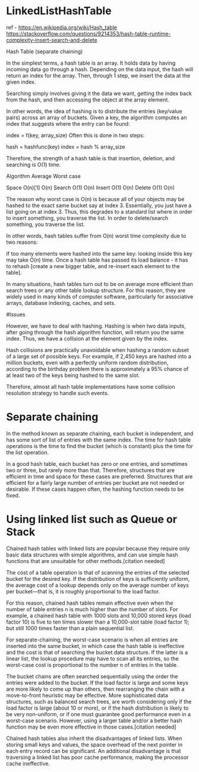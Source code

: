 # LinkedListHashTable
ref - https://en.wikipedia.org/wiki/Hash_table
https://stackoverflow.com/questions/9214353/hash-table-runtime-complexity-insert-search-and-delete

Hash Table (separate chaining)

In the simplest terms, a hash table is an array. It holds data by having incoming
data go through a hash. Depending on the data input, the hash will return an index for the array. Then, through 1 step, we insert the data at the given index.

Searching simply involves giving it the data we want, getting the index back
from the hash, and then accessing the object at the array element.

In other words, the idea of hashing is to distribute the entries (key/value pairs) across an array of buckets. Given a key, the algorithm computes an index that suggests where the entry can be found:

index = f(key, array_size)
Often this is done in two steps:

hash = hashfunc(key)
index = hash % array_size

Therefore, the strength of a hash table is that insertion, deletion, and searching is O(1) time.

Algorithm		Average	  Worst case

Space		    O(n)[1]	  O(n)
Search		  O(1)	    O(n)
Insert		  O(1)	    O(n)
Delete		  O(1)	    O(n)

The reason why worst case is O(n) is because all of your objects may be hashed
to the exact same bucket say at index 3. Essentially, you just have a list
going on at index 3. Thus, this degrades to a standard list where in order to
insert something, you traverse the list. In order to delete/search something, you traverse the list.

In other words, hash tables suffer from O(n) worst time complexity due to two reasons:

If too many elements were hashed into the same key: looking inside this key may take O(n) time.
Once a hash table has passed its load balance - it has to rehash [create a new bigger table, and re-insert each element to the table].



In many situations, hash tables turn out to be on average more efficient than search trees or any other table lookup structure. For this reason, they are widely used in many kinds of computer software, particularly for associative arrays, database indexing, caches, and sets.

#Issues

However, we have to deal with hashing. Hashing is when two data inputs, after
going through the hash algorithm function, will return you the same index.
Thus, we have a collision at the element given by the index.

Hash collisions are practically unavoidable when hashing a random subset of a large set of possible keys. For example, if 2,450 keys are hashed into a million buckets, even with a perfectly uniform random distribution, according to the birthday problem there is approximately a 95% chance of at least two of the keys being hashed to the same slot.

Therefore, almost all hash table implementations have some collision resolution strategy to handle such events.

# Separate chaining

In the method known as separate chaining, each bucket is independent, and has some sort of list of entries with the same index. The time for hash table operations is the time to find the bucket (which is constant) plus the time for the list operation.

In a good hash table, each bucket has zero or one entries, and sometimes two or three, but rarely more than that. Therefore, structures that are efficient in time and space for these cases are preferred. Structures that are efficient for a fairly large number of entries per bucket are not needed or desirable. If these cases happen often, the hashing function needs to be fixed.

# Using linked list such as Queue or Stack

Chained hash tables with linked lists are popular because they require only basic data structures with simple algorithms, and can use simple hash functions that are unsuitable for other methods.[citation needed]

The cost of a table operation is that of scanning the entries of the selected bucket for the desired key. If the distribution of keys is sufficiently uniform, the average cost of a lookup depends only on the average number of keys per bucket—that is, it is roughly proportional to the load factor.

For this reason, chained hash tables remain effective even when the number of table entries n is much higher than the number of slots. For example, a chained hash table with 1000 slots and 10,000 stored keys (load factor 10) is five to ten times slower than a 10,000-slot table (load factor 1); but still 1000 times faster than a plain sequential list.

For separate-chaining, the worst-case scenario is when all entries are inserted into the same bucket, in which case the hash table is ineffective and the cost is that of searching the bucket data structure. If the latter is a linear list, the lookup procedure may have to scan all its entries, so the worst-case cost is proportional to the number n of entries in the table.

The bucket chains are often searched sequentially using the order the entries were added to the bucket. If the load factor is large and some keys are more likely to come up than others, then rearranging the chain with a move-to-front heuristic may be effective. More sophisticated data structures, such as balanced search trees, are worth considering only if the load factor is large (about 10 or more), or if the hash distribution is likely to be very non-uniform, or if one must guarantee good performance even in a worst-case scenario. However, using a larger table and/or a better hash function may be even more effective in those cases.[citation needed]

Chained hash tables also inherit the disadvantages of linked lists. When storing small keys and values, the space overhead of the next pointer in each entry record can be significant. An additional disadvantage is that traversing a linked list has poor cache performance, making the processor cache ineffective.
